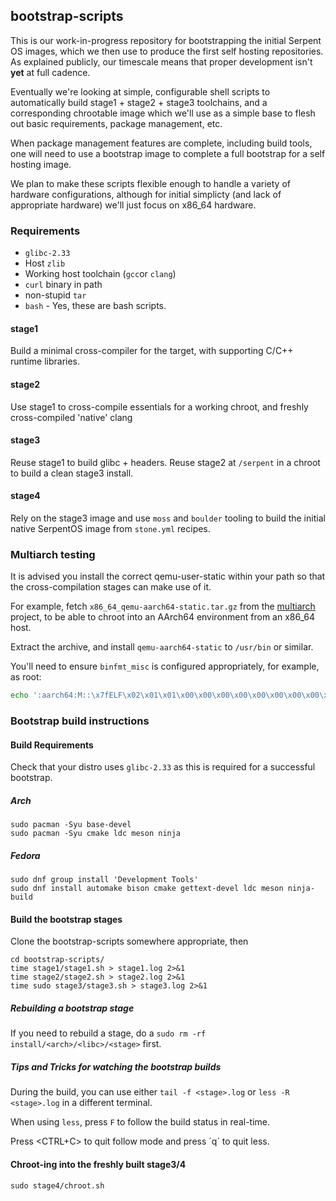 ## bootstrap-scripts

This is our work-in-progress repository for bootstrapping the initial Serpent OS images,
which we then use to produce the first self hosting repositories. As explained publicly,
our timescale means that proper development isn't **yet** at full cadence.

Eventually we're looking at simple, configurable shell scripts to automatically build
stage1 + stage2 + stage3 toolchains, and a corresponding chrootable image which
we'll use as a simple base to flesh out basic requirements, package management, etc.

When package management features are complete, including build tools, one will need to
use a bootstrap image to complete a full bootstrap for a self hosting image.

We plan to make these scripts flexible enough to handle a variety of hardware configurations,
although for initial simplicty (and lack of appropriate hardware) we'll just focus on
x86_64 hardware.

### Requirements

 - `glibc-2.33`
 - Host `zlib`
 - Working host toolchain (`gcc`or `clang`)
 - `curl`  binary in path
 - non-stupid `tar`
 - `bash` - Yes, these are bash scripts.


#### stage1

Build a minimal cross-compiler for the target, with supporting C/C++ runtime libraries.

#### stage2

Use stage1 to cross-compile essentials for a working chroot, and freshly cross-compiled 'native' clang

#### stage3

Reuse stage1 to build glibc + headers.
Reuse stage2 at `/serpent` in a chroot to build a clean stage3 install.

#### stage4

Rely on the stage3 image and use `moss` and `boulder` tooling to build the initial native SerpentOS
image from `stone.yml` recipes.

### Multiarch testing

It is advised you install the correct qemu-user-static within your path so that the cross-compilation
stages can make use of it.

For example, fetch `x86_64_qemu-aarch64-static.tar.gz` from the [multiarch](https://github.com/multiarch/qemu-user-static/releases) project,
to be able to chroot into an AArch64 environment from an x86_64 host.

Extract the archive, and install `qemu-aarch64-static` to `/usr/bin` or similar.

You'll need to ensure `binfmt_misc` is configured appropriately, for example, as root:

```bash
echo ':aarch64:M::\x7fELF\x02\x01\x01\x00\x00\x00\x00\x00\x00\x00\x00\x00\x02\x00\xb7:\xff\xff\xff\xff\xff\xff\xff\xff\xff\xff\xff\xff\xff\xff\xff\xff\xfe\xff\xff:/usr/bin/qemu-aarch64-static:' > /proc/sys/fs/binfmt_misc/register
```

### Bootstrap build instructions

#### Build Requirements

Check that your distro uses `glibc-2.33` as this is required for a successful bootstrap.

##### Arch

```
sudo pacman -Syu base-devel
sudo pacman -Syu cmake ldc meson ninja
```

##### Fedora

```
sudo dnf group install 'Development Tools'
sudo dnf install automake bison cmake gettext-devel ldc meson ninja-build
```

#### Build the bootstrap stages

Clone the bootstrap-scripts somewhere appropriate, then

```
cd bootstrap-scripts/
time stage1/stage1.sh > stage1.log 2>&1
time stage2/stage2.sh > stage2.log 2>&1
time sudo stage3/stage3.sh > stage3.log 2>&1
```

##### Rebuilding a bootstrap stage

If you need to rebuild a stage, do a `sudo rm -rf install/<arch>/<libc>/<stage>` first.

##### Tips and Tricks for watching the bootstrap builds

During the build, you can use either `tail -f <stage>.log` or `less -R <stage>.log` in a different terminal.

When using `less`, press `F` to follow the build status in real-time.

Press <CTRL+C> to quit follow mode and press ´q´ to quit less.

#### Chroot-ing into the freshly built stage3/4

`sudo stage4/chroot.sh`
